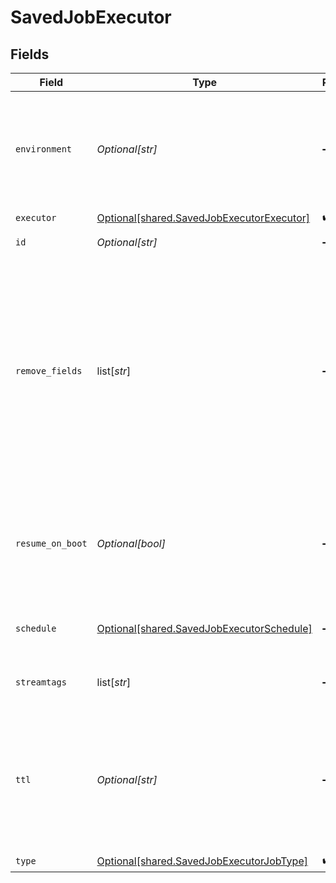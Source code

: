 # SavedJobExecutor


## Fields

| Field                                                                                                                                                                                             | Type                                                                                                                                                                                              | Required                                                                                                                                                                                          | Description                                                                                                                                                                                       |
| ------------------------------------------------------------------------------------------------------------------------------------------------------------------------------------------------- | ------------------------------------------------------------------------------------------------------------------------------------------------------------------------------------------------- | ------------------------------------------------------------------------------------------------------------------------------------------------------------------------------------------------- | ------------------------------------------------------------------------------------------------------------------------------------------------------------------------------------------------- |
| `environment`                                                                                                                                                                                     | *Optional[str]*                                                                                                                                                                                   | :heavy_minus_sign:                                                                                                                                                                                | Optionally, enable this config only on a specified Git branch. If empty, will be enabled everywhere.                                                                                              |
| `executor`                                                                                                                                                                                        | [Optional[shared.SavedJobExecutorExecutor]](undefined/models/shared/savedjobexecutorexecutor.md)                                                                                                  | :heavy_check_mark:                                                                                                                                                                                | N/A                                                                                                                                                                                               |
| `id`                                                                                                                                                                                              | *Optional[str]*                                                                                                                                                                                   | :heavy_minus_sign:                                                                                                                                                                                | Unique ID for this Job.                                                                                                                                                                           |
| `remove_fields`                                                                                                                                                                                   | list[*str*]                                                                                                                                                                                       | :heavy_minus_sign:                                                                                                                                                                                | List of fields to remove from Discover results. Wildcards (e.g.: aws*) are allowed. This is useful when discovery returns sensitive fields that should not be exposed in the Jobs user interface. |
| `resume_on_boot`                                                                                                                                                                                  | *Optional[bool]*                                                                                                                                                                                  | :heavy_minus_sign:                                                                                                                                                                                | Resumes the ad hoc job if a failure condition causes Stream to restart during job execution.                                                                                                      |
| `schedule`                                                                                                                                                                                        | [Optional[shared.SavedJobExecutorSchedule]](undefined/models/shared/savedjobexecutorschedule.md)                                                                                                  | :heavy_minus_sign:                                                                                                                                                                                | Configuration for a scheduled job.                                                                                                                                                                |
| `streamtags`                                                                                                                                                                                      | list[*str*]                                                                                                                                                                                       | :heavy_minus_sign:                                                                                                                                                                                | Add tags for filtering and grouping in @{product}.                                                                                                                                                |
| `ttl`                                                                                                                                                                                             | *Optional[str]*                                                                                                                                                                                   | :heavy_minus_sign:                                                                                                                                                                                | Time to keep the job's artifacts on disk after job completion. This also affects how long a job is listed in the Job Inspector.                                                                   |
| `type`                                                                                                                                                                                            | [Optional[shared.SavedJobExecutorJobType]](undefined/models/shared/savedjobexecutorjobtype.md)                                                                                                    | :heavy_check_mark:                                                                                                                                                                                | Job type.                                                                                                                                                                                         |